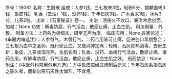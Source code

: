 序号：19082
名称：生肌散
组成：人参1钱，三七根末3钱，轻粉5分，麒麟血竭3钱，象皮1钱，乳香（去油）1钱，没药1钱，千年石灰3钱，广木香末1钱，冰片3分，儿茶2钱。
出处：《石室秘录》卷一。
主治：溃疡久不收口，兼治术后创面。
加减：None
功效：解毒防腐，行气活血，散瘀止痛，止血生肌。
用法用量：外敷。
制备方法：上药各为极细末，研至无声为度。
临床应用：None
各家论述：《串雅内编选注》：人参益气，木香行气，二药合用皆可止痛，促进创口早期愈合；三七根为血中之圣药，既行瘀止血，又能消肿定痛；轻粉、石灰除热消毒，去瘀生新；象皮、儿茶收湿泻热，生肌长肉；乳香、没药、血竭行气活血，散瘀止痛。诸药合用，有解毒防腐，行气活血，散瘀止痛，止血生肌之效。
用药禁忌：None
附注：《中医外科常用外用方选》：方中象皮应经过炮制后研末；千年石灰系指石灰之陈久者，而新出窑石灰性太燥烈，不宜用。
